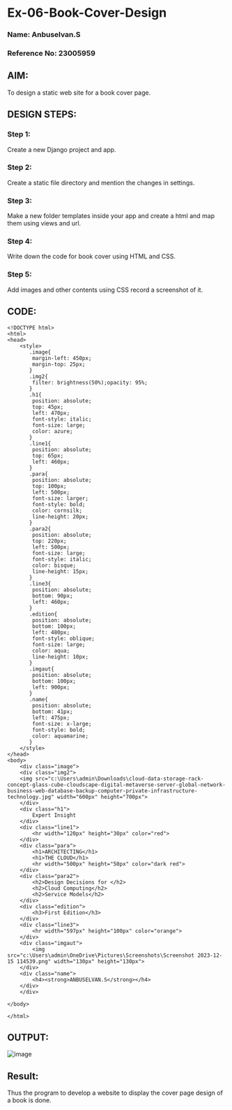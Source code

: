 # Ex-06-Book-Cover-Design
### Name: Anbuselvan.S
### Reference No: 23005959

## AIM:
To design a static web site for a book cover page.

## DESIGN STEPS:
### Step 1:
Create a new Django project and app.

### Step 2:
Create a static file directory and mention the changes in settings.

### Step 3:
Make a new folder templates inside your app and create a html and map them using views and url.

### Step 4:
Write down the code for book cover using HTML and CSS.

### Step 5:
Add images and other contents using CSS record a screenshot of it.

## CODE:
```
<!DOCTYPE html>
<html>
<head>
    <style>
       .image{
        margin-left: 450px;
        margin-top: 25px;
       }
       .img2{
        filter: brightness(50%);opacity: 95%;
       }
       .h1{
        position: absolute;
        top: 45px;
        left: 470px;
        font-style: italic;
        font-size: large;
        color: azure;
       }
       .line1{
        position: absolute;
        top: 65px;
        left: 460px;
       }
       .para{
        position: absolute;
        top: 100px;
        left: 500px;
        font-size: larger;
        font-style: bold;
        color: cornsilk;
        line-height: 20px;
       }
       .para2{
        position: absolute;
        top: 220px;
        left: 500px;
        font-size: large;
        font-style: italic;
        color: bisque;
        line-height: 15px;
       }
       .line3{
        position: absolute;
        bottom: 90px;
        left: 460px;
       }
       .edition{
        position: absolute;
        bottom: 100px;
        left: 480px;
        font-style: oblique;
        font-size: large;
        color: aqua;
        line-height: 10px;
       }
       .imgaut{
        position: absolute;
        bottom: 100px;
        left: 900px;
       } 
       .name{
        position: absolute;
        bottom: 41px;
        left: 475px;
        font-size: x-large;
        font-style: bold;
        color: aquamarine;
       }
    </style>
</head>
<body>
    <div class="image">
    <div class="img2"> 
    <img src="c:\Users\admin\Downloads\cloud-data-storage-rack-concept-glass-cube-cloudscape-digital-metaverse-server-global-network-business-web-database-backup-computer-private-infrastructure-technology.jpg" width="600px" height="700px">
    </div>
    <div class="h1">
        Expert Insight
    </div>
    <div class="line1">
        <hr width="120px" height="30px" color="red">
    </div>
    <div class="para">
        <h1>ARCHITECTING</h1> 
        <h1>THE CLOUD</h1>
        <hr width="500px" height="50px" color="dark red">
    </div>
    <div class="para2">
        <h2>Design Decisions for </h2>
        <h2>Cloud Computing</h2>
        <h2>Service Models</h2>
    </div>
    <div class="edition">
        <h3>First Edition</h3>
    </div>
    <div class="line3">
        <hr width="597px" height="100px" color="orange">
    </div>
    <div class="imgaut">
        <img src="c:\Users\admin\OneDrive\Pictures\Screenshots\Screenshot 2023-12-15 114539.png" width="130px" height="130px">
    </div>
    <div class="name">
        <h4><strong>ANBUSELVAN.S</strong></h4>
    </div>
    </div>
    
</body>

</html>
```

## OUTPUT:
![image](https://github.com/anbuselvan1519/Ex-06-Book-Cover-Design/assets/139841744/b8d5ad2c-d4ad-4508-b45f-431f2779da53)

## Result:
Thus the program to develop a website to display the cover page design of a book is done.
